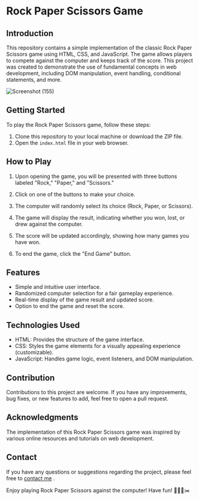 # Rock Paper Scissors Game

## Introduction

This repository contains a simple implementation of the classic Rock Paper Scissors game using HTML, CSS, and JavaScript. The game allows players to compete against the computer and keeps track of the score. This project was created to demonstrate the use of fundamental concepts in web development, including DOM manipulation, event handling, conditional statements, and more.

![Screenshot (155)](https://github.com/rjrahul08/Rock-Paper-Scissors/assets/61372250/ef66f628-f1bc-4d3d-a732-abccef976125)


## Getting Started

To play the Rock Paper Scissors game, follow these steps:

1. Clone this repository to your local machine or download the ZIP file.
2. Open the `index.html` file in your web browser.

## How to Play

1. Upon opening the game, you will be presented with three buttons labeled "Rock," "Paper," and "Scissors."

2. Click on one of the buttons to make your choice.

3. The computer will randomly select its choice (Rock, Paper, or Scissors).

4. The game will display the result, indicating whether you won, lost, or drew against the computer.

5. The score will be updated accordingly, showing how many games you have won.

6. To end the game, click the "End Game" button.

## Features

- Simple and intuitive user interface.
- Randomized computer selection for a fair gameplay experience.
- Real-time display of the game result and updated score.
- Option to end the game and reset the score.

## Technologies Used

- HTML: Provides the structure of the game interface.
- CSS: Styles the game elements for a visually appealing experience (customizable).
- JavaScript: Handles game logic, event listeners, and DOM manipulation.


## Contribution

Contributions to this project are welcome. If you have any improvements, bug fixes, or new features to add, feel free to open a pull request.

## Acknowledgments

The implementation of this Rock Paper Scissors game was inspired by various online resources and tutorials on web development.

## Contact

If you have any questions or suggestions regarding the project, please feel free to [contact me](mailto:rj08rahul@gmail.com) .

Enjoy playing Rock Paper Scissors against the computer! Have fun! 🎉🗿📄✂️

